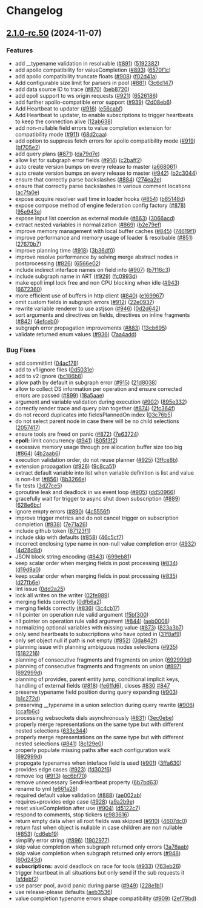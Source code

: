 # Changelog

## [2.1.0-rc.50](https://github.com/wundergraph/graphql-go-tools/compare/v2.0.0-rc.50...v2.1.0-rc.50) (2024-11-07)


### Features

* add __typename validation in resolvable ([#891](https://github.com/wundergraph/graphql-go-tools/issues/891)) ([5192382](https://github.com/wundergraph/graphql-go-tools/commit/5192382725618b54757fb61d3503373884ee789e))
* add apollo compatibility for valueCompletion ([#893](https://github.com/wundergraph/graphql-go-tools/issues/893)) ([6570f1c](https://github.com/wundergraph/graphql-go-tools/commit/6570f1c48b19c532bb6f5c8b902c7c73f4ed705c))
* add apollo compatibility truncate floats ([#908](https://github.com/wundergraph/graphql-go-tools/issues/908)) ([f02d41a](https://github.com/wundergraph/graphql-go-tools/commit/f02d41ae3e491f27ba96d8019712e853006be570))
* Add configurable size limit for parsers in pool ([#881](https://github.com/wundergraph/graphql-go-tools/issues/881)) ([3c6d147](https://github.com/wundergraph/graphql-go-tools/commit/3c6d147f708a76ef3a62007407afa94d50ab0dfb))
* add data source ID to trace ([#870](https://github.com/wundergraph/graphql-go-tools/issues/870)) ([beb8720](https://github.com/wundergraph/graphql-go-tools/commit/beb8720b423de3907c012e7c6ccfc12c03c26506))
* add epoll support to ws origin requests ([#921](https://github.com/wundergraph/graphql-go-tools/issues/921)) ([6526186](https://github.com/wundergraph/graphql-go-tools/commit/6526186b7e823632f2c4f541497b7dd421a8bade))
* add further apollo-compatible error support ([#939](https://github.com/wundergraph/graphql-go-tools/issues/939)) ([2d08eb6](https://github.com/wundergraph/graphql-go-tools/commit/2d08eb6602571e9c12878be4f6bb82ecb2379d03))
* Add Heartbeat to updater ([#916](https://github.com/wundergraph/graphql-go-tools/issues/916)) ([e56cabf](https://github.com/wundergraph/graphql-go-tools/commit/e56cabf19969b6142398e1e284b43cff66008365))
* Add Heartbeat to updater, to enable subscriptions to trigger heartbeats to keep the connection alive ([12ab638](https://github.com/wundergraph/graphql-go-tools/commit/12ab6380994a5afcd731a9f20e5b5f3c94099619))
* add non-nullable field errors to value completion extension for compatibility mode ([#911](https://github.com/wundergraph/graphql-go-tools/issues/911)) ([68d2caa](https://github.com/wundergraph/graphql-go-tools/commit/68d2caafff9c480ca4ce4aa7679d34445387ac85))
* add option to suppress fetch errors for apollo compatibility mode ([#919](https://github.com/wundergraph/graphql-go-tools/issues/919)) ([bf705e2](https://github.com/wundergraph/graphql-go-tools/commit/bf705e2111388ba2673c4bf26de0d9ea00b14e06))
* add query plans ([#871](https://github.com/wundergraph/graphql-go-tools/issues/871)) ([da79d7e](https://github.com/wundergraph/graphql-go-tools/commit/da79d7e8df4dc79506a901a6a0691c27b7b173b2))
* allow list for subgraph error fields ([#914](https://github.com/wundergraph/graphql-go-tools/issues/914)) ([c2baff2](https://github.com/wundergraph/graphql-go-tools/commit/c2baff2467594d45ea16ea1a16e0304e68283f9f))
* auto create version bumps on every release to master ([a668061](https://github.com/wundergraph/graphql-go-tools/commit/a668061188c922149f101579b73b643c32aeb939))
* auto create version bumps on every release to master ([#942](https://github.com/wundergraph/graphql-go-tools/issues/942)) ([b2c3044](https://github.com/wundergraph/graphql-go-tools/commit/b2c3044cef4d42587048f6a4424152950dbcdb91))
* ensure that correctly parse backslashes ([#884](https://github.com/wundergraph/graphql-go-tools/issues/884)) ([274ea2e](https://github.com/wundergraph/graphql-go-tools/commit/274ea2e531270409fe7ba7156f990ea9ebf33a8b))
* ensure that correctly parse backslashes in various comment locations ([ac7fa0e](https://github.com/wundergraph/graphql-go-tools/commit/ac7fa0e4ac0be79eb632ce4f27aca387735c82db))
* expose acquire resolver wait time in loader hooks ([#854](https://github.com/wundergraph/graphql-go-tools/issues/854)) ([b85148d](https://github.com/wundergraph/graphql-go-tools/commit/b85148dcb109b4bc1089ed6b27a7af8fce811494))
* expose compose method of engine federation config factory ([#878](https://github.com/wundergraph/graphql-go-tools/issues/878)) ([95e943e](https://github.com/wundergraph/graphql-go-tools/commit/95e943e83634482cc0d94b4c7f0a117d5f70dd82))
* expose input list coercion as external module ([#863](https://github.com/wundergraph/graphql-go-tools/issues/863)) ([3066acd](https://github.com/wundergraph/graphql-go-tools/commit/3066acddafa027ffb5de2a9571540083fc4b5fd8))
* extract nested variables in normalization ([#869](https://github.com/wundergraph/graphql-go-tools/issues/869)) ([b2e79ef](https://github.com/wundergraph/graphql-go-tools/commit/b2e79efcab9d1e8ce1513c4a0b56478cf18ecec5))
* improve memory management with local buffer caches ([#845](https://github.com/wundergraph/graphql-go-tools/issues/845)) ([74619f1](https://github.com/wundergraph/graphql-go-tools/commit/74619f156038bc857c8e5dd549e2654b56ee4787))
* improve performance and memory usage of loader & resolbable ([#851](https://github.com/wundergraph/graphql-go-tools/issues/851)) ([27670b7](https://github.com/wundergraph/graphql-go-tools/commit/27670b7fd55cb3a377c6bb7a89780b9b43d0bebb))
* improve planning time ([#918](https://github.com/wundergraph/graphql-go-tools/issues/918)) ([3b36df0](https://github.com/wundergraph/graphql-go-tools/commit/3b36df033eb682eafb88ae0ac4761cc27276db95))
* improve resolve performance by solving merge abstract nodes in postprocessing ([#826](https://github.com/wundergraph/graphql-go-tools/issues/826)) ([6566e02](https://github.com/wundergraph/graphql-go-tools/commit/6566e023a0cc11833a21a2057259caeba69cacdc))
* include indirect interface names on field info ([#907](https://github.com/wundergraph/graphql-go-tools/issues/907)) ([b7f16c3](https://github.com/wundergraph/graphql-go-tools/commit/b7f16c3889f35375d75422a2cbc50bfaceb844f0))
* include subgraph name in ART ([#929](https://github.com/wundergraph/graphql-go-tools/issues/929)) ([fc0993d](https://github.com/wundergraph/graphql-go-tools/commit/fc0993d6d757e395b95934794093ba1181609d04))
* make epoll impl lock free and non CPU blocking when idle ([#943](https://github.com/wundergraph/graphql-go-tools/issues/943)) ([6672360](https://github.com/wundergraph/graphql-go-tools/commit/667236091ecc1bc35145268542c18590024509a1))
* more efficient use of buffers in http client ([#840](https://github.com/wundergraph/graphql-go-tools/issues/840)) ([e169967](https://github.com/wundergraph/graphql-go-tools/commit/e169967311f1496b72678a1d13f739ae5275095a))
* omit custom fields in subgraph errors ([#912](https://github.com/wundergraph/graphql-go-tools/issues/912)) ([22e0937](https://github.com/wundergraph/graphql-go-tools/commit/22e09375b9f07884132fda752db75241297c970c))
* rewrite variable renderer to use astjson ([#946](https://github.com/wundergraph/graphql-go-tools/issues/946)) ([0d2d642](https://github.com/wundergraph/graphql-go-tools/commit/0d2d64265c23f2286eb1b8562e68ad7c9491ed53))
* sort arguments and directives on fields, directives on inline fragments ([#842](https://github.com/wundergraph/graphql-go-tools/issues/842)) ([4efceb0](https://github.com/wundergraph/graphql-go-tools/commit/4efceb0340374a3bcb65284ab51f1c250fbb15f8))
* subgraph error propagation improvements ([#883](https://github.com/wundergraph/graphql-go-tools/issues/883)) ([13cb695](https://github.com/wundergraph/graphql-go-tools/commit/13cb69507d32a10203068d505bfa20afba7e3316))
* validate returned enum values ([#936](https://github.com/wundergraph/graphql-go-tools/issues/936)) ([7aa4add](https://github.com/wundergraph/graphql-go-tools/commit/7aa4add94ea6033d1391ad1fa11bace9b670ae59))


### Bug Fixes

* add commitlint ([04ac178](https://github.com/wundergraph/graphql-go-tools/commit/04ac178b79159acffe30371d477ec053d734ae3b))
* add to v1 ignore files ([0d5031e](https://github.com/wundergraph/graphql-go-tools/commit/0d5031e8c2e8bd92344ae7dec4df00dcaa3ec5dd))
* add to v2 ignore ([bc186b8](https://github.com/wundergraph/graphql-go-tools/commit/bc186b811c0de3ae689aa016455a4c6733a0feb5))
* allow path by default in subgraph error ([#915](https://github.com/wundergraph/graphql-go-tools/issues/915)) ([21d8038](https://github.com/wundergraph/graphql-go-tools/commit/21d80385e2912e2aa51ff65b2d32ad5ca1914652))
* allow to collect DS information per operation and ensure corrected errors are passed ([#899](https://github.com/wundergraph/graphql-go-tools/issues/899)) ([18a5aae](https://github.com/wundergraph/graphql-go-tools/commit/18a5aae3cf5ec72e039b88ddec6eb474d1b6034f))
* argument and variable validation during execution ([#902](https://github.com/wundergraph/graphql-go-tools/issues/902)) ([895e332](https://github.com/wundergraph/graphql-go-tools/commit/895e3322c81b759176d44e58f6dbca06e8e5897c))
* correctly render trace and query plan together ([#874](https://github.com/wundergraph/graphql-go-tools/issues/874)) ([2fc364f](https://github.com/wundergraph/graphql-go-tools/commit/2fc364fd977ec21ee2a961a2f6d7c4eda7d65f89))
* do not record duplicates into fieldsPlannedOn index ([03c76b5](https://github.com/wundergraph/graphql-go-tools/commit/03c76b568ade7c0345a5dc9379520e3720eb366f))
* do not select parent node in case there will be no child selections ([2057417](https://github.com/wundergraph/graphql-go-tools/commit/205741771aa5fd6feba63bf4431e241b3ada898c))
* ensure tools are freed on panic ([#872](https://github.com/wundergraph/graphql-go-tools/issues/872)) ([7e63724](https://github.com/wundergraph/graphql-go-tools/commit/7e63724155595c3f7a6901b3e07171d4c8b02493))
* **epoll:** limit concurrency ([#941](https://github.com/wundergraph/graphql-go-tools/issues/941)) ([805f3f2](https://github.com/wundergraph/graphql-go-tools/commit/805f3f2fd1cfd4e1b8b00423162f1f25650e1d94))
* excessive memory usage through pre allocation buffer size too big ([#864](https://github.com/wundergraph/graphql-go-tools/issues/864)) ([4b2aab6](https://github.com/wundergraph/graphql-go-tools/commit/4b2aab66aaf16a289cfa5aaa64614eeb6d30fab3))
* execution validation order, do not reuse planner ([#925](https://github.com/wundergraph/graphql-go-tools/issues/925)) ([3ffce8b](https://github.com/wundergraph/graphql-go-tools/commit/3ffce8bfbff5b03ee052e5fd21d836ec075b0031))
* extension propagation ([#926](https://github.com/wundergraph/graphql-go-tools/issues/926)) ([9c8ca51](https://github.com/wundergraph/graphql-go-tools/commit/9c8ca51d749af35e478d0de3ec456c2cd48ce83b))
* extract default variable into list when variable definition is list and value is non-list ([#856](https://github.com/wundergraph/graphql-go-tools/issues/856)) ([8b3266e](https://github.com/wundergraph/graphql-go-tools/commit/8b3266e8dd60f99acdb34540196ea0603fa4b793))
* fix tests ([3d27ce5](https://github.com/wundergraph/graphql-go-tools/commit/3d27ce5903b89693ee89eff3542d8899d732e93d))
* goroutine leak and deadlock in ws event loop ([#905](https://github.com/wundergraph/graphql-go-tools/issues/905)) ([dd50966](https://github.com/wundergraph/graphql-go-tools/commit/dd509669d65c4ace25d181d77563fc617eb735f8))
* gracefully wait for trigger to async shut down subscription ([#889](https://github.com/wundergraph/graphql-go-tools/issues/889)) ([628e6bc](https://github.com/wundergraph/graphql-go-tools/commit/628e6bcc5be89aab1131a10cfd74c77905ad118c))
* ignore empty errors ([#890](https://github.com/wundergraph/graphql-go-tools/issues/890)) ([4c5556f](https://github.com/wundergraph/graphql-go-tools/commit/4c5556f30c476dafc0a3ff34bba6bfdd93664c9f))
* improve trigger metrics and do not cancel trigger on subscription completion ([#838](https://github.com/wundergraph/graphql-go-tools/issues/838)) ([7e71a26](https://github.com/wundergraph/graphql-go-tools/commit/7e71a267949460aee35be7b18695416409465f19))
* include github token ([87123f1](https://github.com/wundergraph/graphql-go-tools/commit/87123f1d256c753358bfa1e94ed8331a2961e863))
* include skip with defaults ([#858](https://github.com/wundergraph/graphql-go-tools/issues/858)) ([46c5cf7](https://github.com/wundergraph/graphql-go-tools/commit/46c5cf7205af6e8836f0298c04e036469fdafca7))
* incorrect enclosing type name in non-null value completion error ([#932](https://github.com/wundergraph/graphql-go-tools/issues/932)) ([4d28d8d](https://github.com/wundergraph/graphql-go-tools/commit/4d28d8d2fe567b95c8eb66bfdcec906f53363360))
* JSON block string encoding ([#843](https://github.com/wundergraph/graphql-go-tools/issues/843)) ([699eb81](https://github.com/wundergraph/graphql-go-tools/commit/699eb8167c7ca114a27b3a8336966e669cf76b60))
* keep scalar order when merging fields in post processing ([#834](https://github.com/wundergraph/graphql-go-tools/issues/834)) ([d19d9a0](https://github.com/wundergraph/graphql-go-tools/commit/d19d9a0f200acadd68414c69e6caf4f65779174e))
* keep scalar order when merging fields in post processing ([#835](https://github.com/wundergraph/graphql-go-tools/issues/835)) ([d27fb6e](https://github.com/wundergraph/graphql-go-tools/commit/d27fb6ea477306a54d360cb5187de1c25de74824))
* lint issue ([0dd2a25](https://github.com/wundergraph/graphql-go-tools/commit/0dd2a25fb0eeaf6b30dc623ac4396d2cfdaf658d))
* lock all writes on the writer ([02fe989](https://github.com/wundergraph/graphql-go-tools/commit/02fe989a035f4e2dd231588687587a666d9e92fc))
* merging fields correctly ([0dfb6a2](https://github.com/wundergraph/graphql-go-tools/commit/0dfb6a20f3c9af3866badf3f31aa3ff955e6b62b))
* merging fields correctly ([#836](https://github.com/wundergraph/graphql-go-tools/issues/836)) ([3c4cb17](https://github.com/wundergraph/graphql-go-tools/commit/3c4cb175dafb214644c3eee89960808e03924d54))
* nil pointer on operation rule valid argument ([f5bf300](https://github.com/wundergraph/graphql-go-tools/commit/f5bf300a4530353e78ab956a8b0133fece37deee))
* nil pointer on operation rule valid argument ([#844](https://github.com/wundergraph/graphql-go-tools/issues/844)) ([aeb0008](https://github.com/wundergraph/graphql-go-tools/commit/aeb00080f7d398bdc250318f42407fa8374178e6))
* normalizing optional variables with missing value ([#873](https://github.com/wundergraph/graphql-go-tools/issues/873)) ([823a3b7](https://github.com/wundergraph/graphql-go-tools/commit/823a3b73e737e9182708f5d5de2057e12d350240))
* only send heartbeats to subscriptions who have opted in ([31f8af9](https://github.com/wundergraph/graphql-go-tools/commit/31f8af960c9a4c9501ca6acb0f88bd0183342759))
* only set object null if path is not empty ([#852](https://github.com/wundergraph/graphql-go-tools/issues/852)) ([0da842f](https://github.com/wundergraph/graphql-go-tools/commit/0da842f63c24e00527cf1ad06297a32adb4088ad))
* planning issue with planning ambiguous nodes selections ([#935](https://github.com/wundergraph/graphql-go-tools/issues/935)) ([5182216](https://github.com/wundergraph/graphql-go-tools/commit/5182216bbece7756dab649eaeb78b8e94bce6639))
* planning of consecutive fragments and fragments on union ([692999d](https://github.com/wundergraph/graphql-go-tools/commit/692999d2aa004808d03468cf24430a48cb261523))
* planning of consecutive fragments and fragments on union ([#897](https://github.com/wundergraph/graphql-go-tools/issues/897)) ([692999d](https://github.com/wundergraph/graphql-go-tools/commit/692999d2aa004808d03468cf24430a48cb261523))
* planning of provides, parent entity jump, conditional implicit keys, handling of external fields ([#818](https://github.com/wundergraph/graphql-go-tools/issues/818)) ([fe6ffd6](https://github.com/wundergraph/graphql-go-tools/commit/fe6ffd6b65949d6a4b9672ea06ca37c1c7e41f74)), closes [#830](https://github.com/wundergraph/graphql-go-tools/issues/830) [#847](https://github.com/wundergraph/graphql-go-tools/issues/847)
* preserve typename field position during query expanding ([#903](https://github.com/wundergraph/graphql-go-tools/issues/903)) ([b1c272d](https://github.com/wundergraph/graphql-go-tools/commit/b1c272d9bb073fb108945e1d9c5c908e6ed3119b))
* preserving __typename in a union selection during query rewrite ([#906](https://github.com/wundergraph/graphql-go-tools/issues/906)) ([ccafb6c](https://github.com/wundergraph/graphql-go-tools/commit/ccafb6c4159e9fdca9be721650bd434b91330d36))
* processing websockets dials asynchronously ([#831](https://github.com/wundergraph/graphql-go-tools/issues/831)) ([3ec0ebe](https://github.com/wundergraph/graphql-go-tools/commit/3ec0ebef5a8ab6133b411ab009fe8da289701c5f))
* properly merge representations on the same type but with different nested selections ([633c344](https://github.com/wundergraph/graphql-go-tools/commit/633c34481facfa0f2ae432ba07dcbdbd3e45dbc9))
* properly merge representations on the same type but with different nested selections ([#841](https://github.com/wundergraph/graphql-go-tools/issues/841)) ([8c129e0](https://github.com/wundergraph/graphql-go-tools/commit/8c129e0175c427534d98f55e5ce6624f825c0e1e))
* properly populate missing paths after each configuration walk ([692999d](https://github.com/wundergraph/graphql-go-tools/commit/692999d2aa004808d03468cf24430a48cb261523))
* propogate typenames when inteface field is used ([#901](https://github.com/wundergraph/graphql-go-tools/issues/901)) ([3ffa630](https://github.com/wundergraph/graphql-go-tools/commit/3ffa630c29749040b296acb38de6c2439217c55b))
* provides edge cases ([#923](https://github.com/wundergraph/graphql-go-tools/issues/923)) ([fd302f6](https://github.com/wundergraph/graphql-go-tools/commit/fd302f6d7c6949c7222f7ad4bd255e58e5339fae))
* remove log ([#913](https://github.com/wundergraph/graphql-go-tools/issues/913)) ([ec6bf70](https://github.com/wundergraph/graphql-go-tools/commit/ec6bf70e1c0cfd095afcb2379761556ff028c453))
* remove unnecessary SendHeartbeat property ([6b7bd63](https://github.com/wundergraph/graphql-go-tools/commit/6b7bd6311ab1dc9806bcdbb4fb122e8bd540bb2b))
* rename to yml ([e661a28](https://github.com/wundergraph/graphql-go-tools/commit/e661a288715024aac523c10e058f22f622b83fcc))
* required default value validation ([#888](https://github.com/wundergraph/graphql-go-tools/issues/888)) ([ae002ab](https://github.com/wundergraph/graphql-go-tools/commit/ae002ab7e9d9fa46eb26abba1bc8cac277e8e91a))
* requires+provides edge case ([#928](https://github.com/wundergraph/graphql-go-tools/issues/928)) ([a9a2b9e](https://github.com/wundergraph/graphql-go-tools/commit/a9a2b9e72cea73261770f804b2dcb24a9bbf043d))
* reset valueCompletion after use ([#904](https://github.com/wundergraph/graphql-go-tools/issues/904)) ([d5122c7](https://github.com/wundergraph/graphql-go-tools/commit/d5122c72d0cdd1f7374cd08331dc81e2fd263964))
* respond to comments, stop tickers ([c983616](https://github.com/wundergraph/graphql-go-tools/commit/c983616ff28102d34c9286dc7d5e601523f32c26))
* return empty data when all root fields was skipped ([#910](https://github.com/wundergraph/graphql-go-tools/issues/910)) ([4607dc0](https://github.com/wundergraph/graphql-go-tools/commit/4607dc09a4633a8b577a1aca5e1d59f3378003f0))
* return fast when object is nullable in case children are non nullable ([#853](https://github.com/wundergraph/graphql-go-tools/issues/853)) ([cd6eb19](https://github.com/wundergraph/graphql-go-tools/commit/cd6eb1945ad08382f79b8f5a90abdc8a66ecef49))
* simplify error string ([#896](https://github.com/wundergraph/graphql-go-tools/issues/896)) ([1902977](https://github.com/wundergraph/graphql-go-tools/commit/190297745cecd1692af59773ef776c8ed8f6bf4c))
* skip value completion when subgraph returned only errors ([3a78aab](https://github.com/wundergraph/graphql-go-tools/commit/3a78aabb370d5af4291b1e7800caf4d81c059202))
* skip value completion when subgraph returned only errors ([#948](https://github.com/wundergraph/graphql-go-tools/issues/948)) ([60d243d](https://github.com/wundergraph/graphql-go-tools/commit/60d243d7fb99ee66aeaa050e44ca23929f1d45ef))
* **subscriptions:** avoid deadlock on race for tools ([#933](https://github.com/wundergraph/graphql-go-tools/issues/933)) ([763eb26](https://github.com/wundergraph/graphql-go-tools/commit/763eb262733cfd4c5acc240e991eb1ee37227f9c))
* trigger heartbeat in all situations but only send if the sub requests it ([afdebf2](https://github.com/wundergraph/graphql-go-tools/commit/afdebf2f34347bbed4649b43ef3f7fac4e42ebbc))
* use parser pool, avoid panic during parse ([#949](https://github.com/wundergraph/graphql-go-tools/issues/949)) ([228e1b1](https://github.com/wundergraph/graphql-go-tools/commit/228e1b1e4bf12420f82ff60e1feeee83f582c79c))
* use release-please defaults ([aeb3536](https://github.com/wundergraph/graphql-go-tools/commit/aeb353665a3e3ef25b315359f4dd1bdcf14a767f))
* value completion typename errors shape compatibility ([#909](https://github.com/wundergraph/graphql-go-tools/issues/909)) ([2ef79bd](https://github.com/wundergraph/graphql-go-tools/commit/2ef79bd0b6d0c58619127edce9161f14eaf58438))
